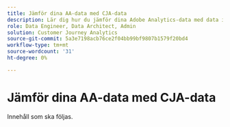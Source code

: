 ```yaml
---
title: Jämför dina AA-data med CJA-data
description: Lär dig hur du jämför dina Adobe Analytics-data med data i Customer Journey Analytics
role: Data Engineer, Data Architect, Admin
solution: Customer Journey Analytics
source-git-commit: 5a3e7198acb76ce2f04bb99bf9807b1579f20bd4
workflow-type: tm+mt
source-wordcount: '31'
ht-degree: 0%

---
```



# Jämför dina AA-data med CJA-data

Innehåll som ska följas.